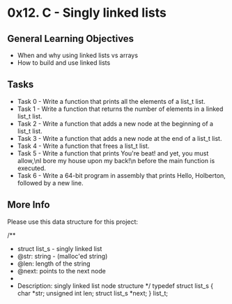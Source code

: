 # 0x12. C - Singly linked lists

## General Learning Objectives
* When and why using linked lists vs arrays
* How to build and use linked lists

## Tasks
* Task 0 - Write a function that prints all the elements of a list_t list.
* Task 1 - Write a function that returns the number of elements in a linked list_t list.
* Task 2 - Write a function that adds a new node at the beginning of a list_t list.
* Task 3 - Write a function that adds a new node at the end of a list_t list.
* Task 4 - Write a function that frees a list_t list.
* Task 5 - Write a function that prints You're beat! and yet, you must allow,\nI bore my house upon my back!\n before the main function is executed.
* Task 6 - Write a 64-bit program in assembly that prints Hello, Holberton, followed by a new line.

## More Info
Please use this data structure for this project:

/**
 * struct list_s - singly linked list
 * @str: string - (malloc'ed string)
 * @len: length of the string
 * @next: points to the next node
 *
 * Description: singly linked list node structure
 */
typedef struct list_s
{
    char *str;
    unsigned int len;
    struct list_s *next;
} list_t;
